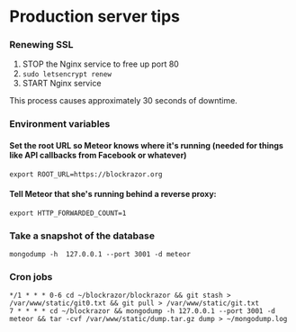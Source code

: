 # Production server tips
### Renewing SSL
1. STOP the Nginx service to free up port 80
2. `sudo letsencrypt renew`
3. START Nginx service

This process causes approximately 30 seconds of downtime.

### Environment variables
#### Set the root URL so Meteor knows where it's running (needed for things like API callbacks from Facebook or whatever)
```
export ROOT_URL=https://blockrazor.org
```

#### Tell Meteor that she's running behind a reverse proxy:
```
export HTTP_FORWARDED_COUNT=1
```

### Take a snapshot of the database
```
mongodump -h  127.0.0.1 --port 3001 -d meteor
```

### Cron jobs
```
*/1 * * * 0-6 cd ~/blockrazor/blockrazor && git stash > /var/www/static/git0.txt && git pull > /var/www/static/git.txt
7 * * * * cd ~/blockrazor && mongodump -h 127.0.0.1 --port 3001 -d meteor && tar -cvf /var/www/static/dump.tar.gz dump > ~/mongodump.log
```


